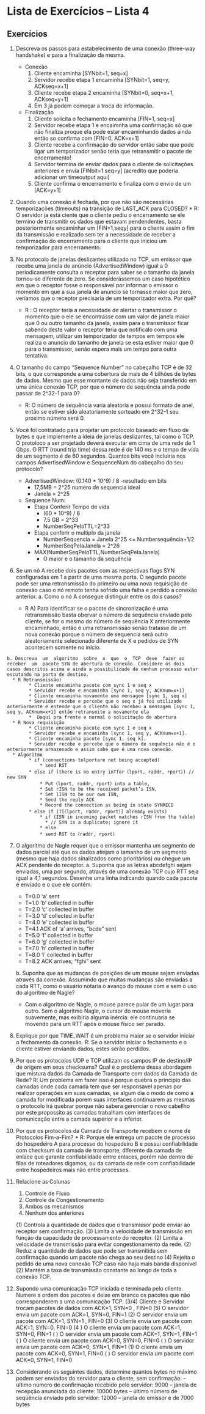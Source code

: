 # Lista de Exercícios – Lista 4

## Exercícios

  1. Descreva os passos para estabelecimento de uma conexão (three-way handshake) e para a finalização da mesma.
     * Conexão
        1. Cliente encaminha [SYNbit=1, seq=x]
        2. Servidor recebe etapa 1 encaminha [SYNbit=1, seq=y, ACKseq=x+1]
        3. Cliente recebe etapa 2 encaminha [SYNbit=0, seq=x+1, ACKseq=y+1]
        4. Em 3 já podem começar a troca de informação.
     * Finalização 
        1. Cliente solicita o fechamento encaminha [FIN=1, seq=x] 
        2. Servidor recebe etapa 1 e encaimnha uma confirmação só que não finaliza proque ela pode estar encaminhando dados ainda então so confirma com [FIN=0, ACK=x+1]
        3. Cliente recebe a confirmação do servidor então sabe que pode ligar um temporizador senão teria que retransmitir o pacote de encerramento!
        4. Servidor termina de enviar dados para o cliente de solicitações anteriores e envia [FINbit=1 seq=y] (acredito que poderia adicionar um timeoutput aqui)
        5. Cliente confirma o encerramento e finaliza com o envio de um [ACK=y+1]
 
  2. Quando uma conexão é fechada, por que não são necessárias temporizações (timeouts) na transição de LAST_ACK para CLOSED? 
    * R: O servidor ja está ciente que o cliente pediu o encerramento se ele termino de transmitir os dados que estavam pendendentes, basta posteriormente encaminhar um [FIN=1,seqy] para o cliente assim o fim da transmissão e realizado sem ter a necessidade de receber a confirmação do encerramento para o cliente que iniciou um temporizador para encerramento.

  3. No  protocolo  de  janelas  deslizantes  utilizado  no  TCP,  um  emissor  que  recebe  uma  janela de anúncio (AdvertisedWindow) igual a 0 periodicamente consulta o receptor para saber se o  tamanho  da  janela  tornou-se  diferente  de  zero.  Se  considerássemos  um  caso  hipotético em  que  o  receptor  fosse  o  responsável  por  informar o  emissor  o  momento  em  que  a  sua janela  de  anúncio  se  tornasse  maior  que  zero,  veríamos  que  o  receptor  precisaria  de  um temporizador extra. Por quê?
        * R : O receptor teria a necessidade de alertar o transmissor o momento que o ele se encontrasse com um valor de janela maior que 0 ou outro tamanho da janela, assim para o transmissor ficar sabendo deste valor o receptor teria que notificalo com uma mensagem,  utilizar um temporizador de tempos em tempos ele realiza o anuncio do tamanho de janela se esta estiver maior que 0 para o transmissor, senão espera mais um tempo para outra tentativa.  

  4. O  tamanho  do  campo  “Sequence  Number”  no  cabeçalho  TCP  é  de  32  bits,  o  que corresponde  a  uma  cobertura  de  mais  de  4  bilhões  de  bytes  de  dados.  Mesmo  que  esse montante de dados não seja transferido em uma única conexão TCP, por que o número de sequência ainda pode passar de 2^32-1 para 0?
      * R: O número de sequência varia aleatoria e possui formato de anel, então se estiver sido aleatoriamente sorteado em 2^32-1 seu proximo número será 0.   

  5. Você  foi  contratado  para  projetar  um  protocolo  baseado  em  fluxo  de  bytes  e  que implemente  a  ideia  de  janelas  deslizantes,  tal  como  o  TCP.  O  protoloco  a  ser  projetado deverá executar em cima de uma rede de 1 Gbps. O RTT (round trip time) dessa rede é de 140  ms  e  o  tempo  de  vida de  um  segmento  é  de  60  segundos.  Quantos  bits  você  incluiria nos campos AdvertisedWindow e SequenceNum do cabeçalho do seu protocolo?
      * AdvertisedWindow: (0.140 * 10^9) / 8 -resultado em bits
         * 17,5MB = 2^25 numero de sequencia ideal
         * Janela = 2^25
      * Sequence Num: 
        * Etapa Conferir Tempo de vida
          * (60 * 10^9) / 8
          * 7.5 GB = 2^33 
          * NumberSeqPeloTTL=2^33
        * Etapa conferir o multiplo da janela
          * NumberSequencia = Janela 2^25 <= Numbersequência+1/2
          * NumberSeqPelaJanela = 2^26
        * MAX(NumberSeqPeloTTL,NumberSeqPelaJanela) 
          * O maior e o tamanho da sequência 

  6.  Se um nó A recebe dois pacotes com as respectivas flags SYN configuradas em 1 a partir de  uma  mesma  porta.  O  segundo  pacote  pode  ser  uma  retransmissão  do  primeiro  ou  uma nova requisição de conexão caso o nó remoto tenha sofrido uma falha e perdido a conexão anterior. 
    a. Como o nó A consegue distinguir entre os dois casos? 
      * R A) Para identificar se o pacote de sincronização é uma retransmissão basta obervar o número de sequência enviado pelo cliente, se for o mesmo do número de sequência X anteriormente encaminhado,  então é uma retransmissão senão tratasse de um nova conexão porque o número de sequencia será outro aleatoriamente selecionado diferente de X e pedidos de SYN acontecem somente no início.
          
           
    b. Descreva  um  algoritmo  sobre  o  que  o  TCP  deve  fazer ao  receber  um  pacote SYN de abertura de conexão. Considere os dois casos descritos acima e ainda a possibilidade de nenhum processo estar escutando na porta de destino. 
      * R Retransmissão)
            * Cliente encaminha pacote com sync 1 e seq x
            * Servidor recebe e encaminha [sync 1, seq y, ACKnum=x+1]
            * Cliente encaminha novamente uma mensagem [sync 1, seq x]
            * Servidor recebe e percebe que o seq x já foi utilizado anteriormente e entende que o cliente não recebeu a mensagem [sync 1, seq y, ACKnum=x+1] então retransmite a novamente ela
            *  Daqui pra frente e normal o solicitação de abertura
      * R Nova requisição
            * Cliente encaminha pacote com sync 1 e seq x
            * Servidor recebe e encaminha [sync 1, seq y, ACKnum=x+1].
            * Cliente encaminha pacote [sync 1, seq k].
            * Servidor recebe e percebe que o número de sequência não é o anteriormente armazenado e assim sabe que é uma nova conexão.
      * Algoritmo
            * if (connections tolportare not being accepted)
                * send RST
            * else if (there is no entry inTfor〈lport, raddr, rport〉) // new SYN
                * Put〈lport, raddr, rport〉into a table,
                * Set rISN to be the received packet’s ISN,
                * Set lISN to be our own ISN,
                * Send the reply ACK
                * Record the connection as being in state SYNRECD
            * else if (T[〈lport, raddr, rport〉] already exists)
                * if (ISN in incoming packet matches rISN from the table)
                  * // SYN is a duplicate; ignore it
                * else
                * send RST to〈raddr, rport〉

  7. O  algoritmo  de  Nagle  requer  que  o  emissor  mantenha um  segmento  de  dados  parcial  até que os dados atinjam o tamanho de um segmento (mesmo que haja dados sinalizados como prioritários) ou chegue um ACK pendente do receptor. 
     a. Suponha  que  as  letras abcdefghi  sejam  enviadas,  uma  por  segundo,  através de  uma  conexão TCP  cujo  RTT  seja  igual a  4,1  segundos.  Desenhe  uma  linha indicando quando cada pacote é enviado e o que ele contém. 
      * T=0.0  ‘a’ sent
      * T=1.0  ‘b’ collected in buffer
      * T=2.0  ‘c’ collected in buffer
      * T=3.0  ‘d’ collected in buffer
      * T=4.0  ‘e’ collected in buffer
      * T=4.1  ACK of ‘a’ arrives, “bcde” sent
      * T=5.0  ‘f’ collected in buffer
      * T=6.0  ‘g’ collected in buffer
      * T=7.0  ‘h’ collected in buffer
      * T=8.0  ‘i’ collected in buffer
      * T=8.2  ACK arrives; “fghi” sent
       
     b. Suponha que as mudanças de posições de um mouse sejam enviadas através da conexão. Assumindo que muitas mudanças são enviadas a cada RTT, como o usuário notaria o avanço do mouse com e sem o uso do algoritmo de Nagle?
      * Com o algoritmo de Nagle, o mouse parece pular de um lugar para outro. Sem o algoritmo Nagle, o cursor do mouse moveria suavemente, mas exibiria alguma inércia: ele continuaria se movendo para um RTT após o mouse físico ser parado.
  
  8. Explique por que TIME_WAIT é um problema maior se o servidor iniciar o fechamento da conexão.
    R: Se o servidor iniciar o fechamento e o cliente estiver enviando dados, estes serão perdidos.   

  9.  Por que os protocolos UDP e TCP utilizam os campos IP de destino/IP de origem em seus checksums? Qual é o problema dessa abordagem que mistura dados da Camada de Transporte com dados da Camada de Rede? 
      R: Um problema em fazer isso é porque quebra o principio das camadas onde cada camada tem que ser responsavel apenas por realizar operações em suas camadas, se algum dia o modo de como a camada for modificada porem suas interfaces continuarem as mesmas o protocolo irá quebrar porque não sabera gerenciar o novo cabellho por este propossito as camadas trabalham com interfaces de comunicação entre a camada superior e a inferior.  
      
  
  10. Por que os protocolos da Camada de Transporte recebem o nome de Protocolos Fim-a-Fim?
    * R: Porque ele entrega um pacote de processo do hospedeiro A para processo do hospedeiro B e possui confiabilidade com checksum da camada de transporte, diferente da camada de enlace que garante confiabilidade entre enlaces, porém não dentro de filas de roteadores digamos, ou da camada de rede com confiabilidade entre hospedeiros mais não entre processos. 


  11. Relacione as Colunas

      1.  Controle de Fluxo
      2.  Controle de Congestionamento
      3.  Ambos os mecanismos
      4.  Nenhum dos anteriores
      
      (1) Controla a quantidade de dados que o transmissor pode enviar ao receptor sem confirmação.
      (3) Limita a velocidade de transmissão em função da capacidade de processamento do receptor.
      (2) Limita a velocidade de transmissão para evitar congestionamento da rede.
      (2) Reduz a quantidade de dados que pode ser transmitida sem confirmação quando um pacote não chega ao seu destino
      (4) Rejeita o pedido de uma nova conexão TCP caso não haja mais banda disponível
      (2) Mantém a taxa de transmissão constante ao longo de toda a conexão TCP.

  12. Supondo uma comunicação TCP iniciada e terminada pelo cliente. Numere a ordem dos pacotes e deixe em branco os pacotes que não corresponderem a uma comunicação TCP.
      (3/4) Cliente e Servidor trocam pacotes de dados com ACK=1, SYN=0 , FIN=0
      (5) O servidor envia um pacote com ACK=1, SYN=0, FIN=1
      (2) O servidor envia um pacote com ACK=1, SYN=1 , FIN=0
      (3) O cliente envia um pacote com ACK=1, SYN=0, FIN=0
      (4 ) O cliente envia um pacote com ACK=1, SYN=0, FIN=1
      ( ) O servidor envia um pacote com ACK=1, SYN=1, FIN=1
      ( ) O cliente envia um pacote com ACK=0, SYN=0, FIN=0
      ( ) O servidor envia um pacote com ACK=0, SYN=1, FIN=1
      (1) O cliente envia um pacote com ACK=0, SYN=1, FIN=0
      ( ) O servidor envia um pacote com ACK=0, SYN=1, FIN=0

  13) Considerando os seguintes dados, determine quantos bytes no máximo podem ser enviados
  do servidor para o cliente, sem confirmação:
  – último número de confirmação recebido pelo servidor: 9000
  – janela de recepção anunciada do cliente: 10000 bytes
  – último número de seqüência enviado pelo servidor: 12000
  – janela do emissor é de 7000 bytes    